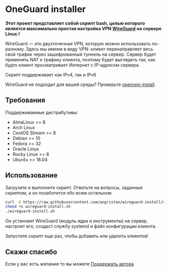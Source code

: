 # OneGuard installer

**Этот проект представляет собой скрипт bash, целью которого является максимально простая настройка VPN [WireGuard](https://www.wireguard.com/) на сервере Linux.!**

WireGuard — это двухточечная VPN, которую можно использовать по-разному. Здесь мы имеем в виду VPN: клиент перенаправляет весь свой трафик через зашифрованный туннель на сервер.
Сервер будет применять NAT к трафику клиента, поэтому будет выглядеть так, как будто клиент просматривает Интернет с IP-адресом сервера.

Скрипт поддерживает как IPv4, так и IPv6

WireGuard не подходит для вашей среды? Проверьте [openvpn-install](https://github.com/angristan/openvpn-install).

## Требования
Поддерживаемые дистрибутивы:
- AlmaLinux >= 8
- Arch Linux
- CentOS Stream >= 8
- Debian >= 10
- Fedora >= 32
- Oracle Linux
- Rocky Linux >= 8
- Ubuntu >= 18.04

## Использование

Загрузите и выполните скрипт. Ответьте на вопросы, заданные скриптом, а он позаботится обо всем остальном.

```bash
curl -O https://raw.githubusercontent.com/angristan/wireguard-install/master/wireguard-install.sh
chmod +x wireguard-install.sh
./wireguard-install.sh
```

Он установит WireGuard (модуль ядра и инструменты) на сервер, настроит его, создаст службу systemd и файл конфигурации клиента.

Запустите скрипт еще раз, чтобы добавить или удалить клиентов!

## Скажи спасибо

Если у вас есть желание то вы можете [Поддержать автора](https://www.donationalerts.com/r/alex_one152)